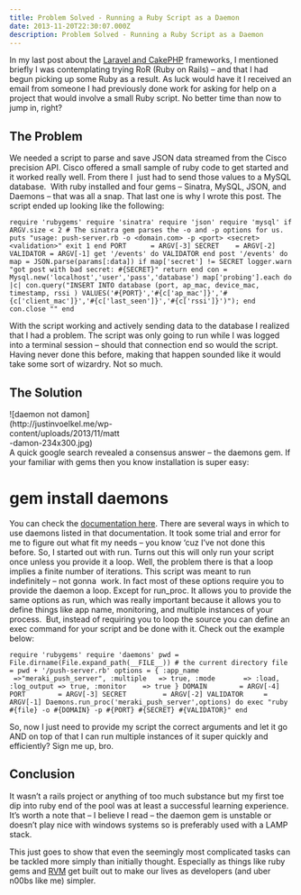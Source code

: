 ```yaml
---
title: Problem Solved - Running a Ruby Script as a Daemon
date: 2013-11-20T22:30:07.000Z
description: Problem Solved - Running a Ruby Script as a Daemon
---
```


In my last post about the [Laravel and CakePHP](http://justinvoelkel.me/wonderful-world-php-frameworks-cakephp-laravel/ "The Wonderful World of PHP Frameworks: CakePHP and Laravel") frameworks, I mentioned briefly I was contemplating trying RoR (Ruby on Rails) – and that I had begun picking up some Ruby as a result. As luck would have it I received an email from someone I had previously done work for asking for help on a project that would involve a small Ruby script. No better time than now to jump in, right?


## The Problem

We needed a script to parse and save JSON data streamed from the Cisco precision API. Cisco offered a small sample of ruby code to get started and it worked really well. From there I  just had to send those values to a MySQL database.  With ruby installed and four gems – Sinatra, MySQL, JSON, and Daemons – that was all a snap. That last one is why I wrote this post. The script ended up looking like the following:

    require 'rubygems' require 'sinatra' require 'json' require 'mysql' if ARGV.size < 2 # The sinatra gem parses the -o and -p options for us. puts "usage: push-server.rb -o <domain.com> -p <port> <secret> <validation>" exit 1 end PORT      = ARGV[-3] SECRET    = ARGV[-2] VALIDATOR = ARGV[-1] get '/events' do VALIDATOR end post '/events' do map = JSON.parse(params[:data]) if map['secret'] != SECRET logger.warn "got post with bad secret: #{SECRET}" return end con = Mysql.new('localhost','user','pass','database') map['probing'].each do |c| con.query("INSERT INTO database (port, ap_mac, device_mac, timestamp, rssi ) VALUES('#{PORT}','#{c['ap_mac']}','#{c['client_mac']}','#{c['last_seen']}','#{c['rssi']}')"); end con.close "" end

With the script working and actively sending data to the database I realized that I had a problem. The script was only going to run while I was logged into a terminal session – should that connection end so would the script. Having never done this before, making that happen sounded like it would take some sort of wizardry. Not so much.


## The Solution

<div class="wp-caption alignright" id="attachment_152" style="width: 197px">![daemon not damon](http://justinvoelkel.me/wp-content/uploads/2013/11/matt-damon-234x300.jpg)

</div>A quick google search revealed a consensus answer – the daemons gem. If your familiar with gems then you know installation is super easy:

# gem install daemons

You can check the [documentation here](http://daemons.rubyforge.org/Daemons.html "Ruby daemons gem documentation"). There are several ways in which to use daemons listed in that documentation. It took some trial and error for me to figure out what fit my needs – you know ‘cuz I’ve not done this before. So, I started out with run. Turns out this will only run your script once unless you provide it a loop. Well, the problem there is that a loop implies a finite number of iterations. This script was meant to run indefinitely – not gonna  work. In fact most of these options require you to provide the daemon a loop. Except for run_proc. It allows you to provide the same options as run, which was really important because it allows you to define things like app name, monitoring, and multiple instances of your process.  But, instead of requiring you to loop the source you can define an exec command for your script and be done with it. Check out the example below:

    require 'rubygems' require 'daemons' pwd = File.dirname(File.expand_path(__FILE__)) # the current directory file = pwd + '/push-server.rb' options = { :app_name    =>"meraki_push_server", :multiple   => true, :mode       => :load, :log_output => true, :monitor    => true } DOMAIN        = ARGV[-4] PORT        = ARGV[-3] SECRET         = ARGV[-2] VALIDATOR     = ARGV[-1] Daemons.run_proc('meraki_push_server',options) do exec "ruby #{file} -o #{DOMAIN} -p #{PORT} #{SECRET} #{VALIDATOR}" end

So, now I just need to provide my script the correct arguments and let it go AND on top of that I can run multiple instances of it super quickly and efficiently? Sign me up, bro.


## Conclusion

It wasn’t a rails project or anything of too much substance but my first toe dip into ruby end of the pool was at least a successful learning experience. It’s worth a note that – I believe I read – the daemon gem is unstable or doesn’t play nice with windows systems so is preferably used with a LAMP stack.

This just goes to show that even the seemingly most complicated tasks can be tackled more simply than initially thought. Especially as things like ruby gems and [RVM](https://rvm.io/ "Ruby Version Manager") get built out to make our lives as developers (and uber n00bs like me) simpler.


